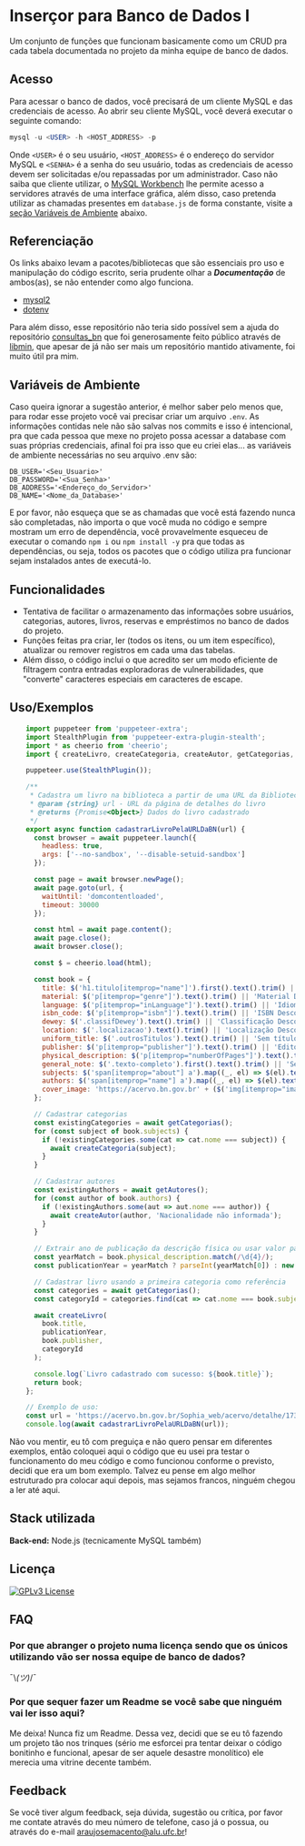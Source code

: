 
# Inserçor para Banco de Dados I

Um conjunto de funções que funcionam basicamente como um CRUD pra cada tabela documentada no projeto da minha equipe de banco de dados.

## Acesso

Para acessar o banco de dados, você precisará de um cliente MySQL e das credenciais de acesso. Ao abrir seu cliente MySQL, você deverá executar o seguinte comando:

  ```sql
  mysql -u <USER> -h <HOST_ADDRESS> -p
  ```

Onde `<USER>` é o seu usuário, `<HOST_ADDRESS>` é o endereço do servidor MySQL e `<SENHA>` é a senha do seu usuário, todas as credenciais de acesso devem ser solicitadas e/ou repassadas por um administrador. Caso não saiba que cliente utilizar, o [MySQL Workbench](https://www.mysql.com/products/workbench/) lhe permite acesso a servidores através de uma interface gráfica, além disso, caso pretenda utilizar as chamadas presentes em `database.js` de forma constante, visite a [seção Variáveis de Ambiente](#variáveis-de-ambiente) abaixo.

## Referenciação

Os links abaixo levam a pacotes/bibliotecas que são essenciais pro uso e manipulação do código escrito, seria prudente olhar a ***Documentação*** de ambos(as), se não entender como algo funciona.

- [mysql2](https://www.npmjs.com/package/mysql2)
- [dotenv](https://www.npmjs.com/package/dotenv)
  
Para além disso, esse repositório não teria sido possível sem a ajuda do repositório [consultas_bn](https://github.com/libmin/consultas_bn) que foi generosamente feito público através de [libmin](https://github.com/libmin), que apesar de já não ser mais um repositório mantido ativamente, foi muito útil pra mim.

## Variáveis de Ambiente

Caso queira ignorar a sugestão anterior, é melhor saber pelo menos que, para rodar esse projeto você vai precisar criar um arquivo `.env`. As informações contidas nele não são salvas nos commits e isso é intencional, pra que cada pessoa que mexe no projeto possa acessar a database com suas próprias credenciais, afinal foi pra isso que eu criei elas... as variáveis de ambiente necessárias no seu arquivo .env são:

```nodejs
DB_USER='<Seu_Usuario>'
DB_PASSWORD='<Sua_Senha>'
DB_ADDRESS='<Endereço_do_Servidor>'
DB_NAME='<Nome_da_Database>'
```

E por favor, não esqueça que se as chamadas que você está fazendo nunca são completadas, não importa o que você muda no código e sempre mostram um erro de dependência, você provavelmente esqueceu de executar o comando `npm i` ou `npm install -y` pra que todas as dependências, ou seja, todos os pacotes que o código utiliza pra funcionar sejam instalados antes de executá-lo.

## Funcionalidades

- Tentativa de facilitar o armazenamento das informações sobre usuários, categorias, autores, livros, reservas e empréstimos no banco de dados do projeto.
- Funções feitas pra criar, ler (todos os itens, ou um item específico), atualizar ou remover registros em cada uma das tabelas.
- Além disso, o código inclui o que acredito ser um modo eficiente de filtragem contra entradas exploradoras de vulnerabilidades, que "converte" caracteres especiais em caracteres de escape.

## Uso/Exemplos

```javascript
    import puppeteer from 'puppeteer-extra';
    import StealthPlugin from 'puppeteer-extra-plugin-stealth';
    import * as cheerio from 'cheerio';
    import { createLivro, createCategoria, createAutor, getCategorias, getAutores } from './database.min.js';

    puppeteer.use(StealthPlugin());

    /**
     * Cadastra um livro na biblioteca a partir de uma URL da Biblioteca Nacional
     * @param {string} url - URL da página de detalhes do livro
     * @returns {Promise<Object>} Dados do livro cadastrado
     */
    export async function cadastrarLivroPelaURLDaBN(url) {
      const browser = await puppeteer.launch({
        headless: true,
        args: ['--no-sandbox', '--disable-setuid-sandbox']
      });

      const page = await browser.newPage();
      await page.goto(url, {
        waitUntil: 'domcontentloaded',
        timeout: 30000
      });

      const html = await page.content();
      await page.close();
      await browser.close();

      const $ = cheerio.load(html);

      const book = {
        title: $('h1.titulo[itemprop="name"]').first().text().trim() || 'Título Desconhecido',
        material: $('p[itemprop="genre"]').text().trim() || 'Material Desconhecido',
        language: $('p[itemprop="inLanguage"]').text().trim() || 'Idioma Desconhecido',
        isbn_code: $('p[itemprop="isbn"]').text().trim() || 'ISBN Desconhecido',
        dewey: $('.classifDewey').text().trim() || 'Classificação Desconhecida',
        location: $('.localizacao').text().trim() || 'Localização Desconhecida',
        uniform_title: $('.outrosTitulos').text().trim() || 'Sem título uniforme',
        publisher: $('p[itemprop="publisher"]').text().trim() || 'Editora Desconhecida',
        physical_description: $('p[itemprop="numberOfPages"]').text().trim() || 'Descrição física indisponível',
        general_note: $('.texto-completo').first().text().trim() || 'Sem notas',
        subjects: $('span[itemprop="about"] a').map((_, el) => $(el).text().trim()).get() || ['Assunto não classificado'],
        authors: $('span[itemprop="name"] a').map((_, el) => $(el).text().trim()).get() || ['Autor Desconhecido'],
        cover_image: 'https://acervo.bn.gov.br' + ($('img[itemprop="image"]').attr('src') || '/imagem-indisponivel.jpg')
      };

      // Cadastrar categorias
      const existingCategories = await getCategorias();
      for (const subject of book.subjects) {
        if (!existingCategories.some(cat => cat.nome === subject)) {
          await createCategoria(subject);
        }
      }

      // Cadastrar autores
      const existingAuthors = await getAutores();
      for (const author of book.authors) {
        if (!existingAuthors.some(aut => aut.nome === author)) {
          await createAutor(author, 'Nacionalidade não informada');
        }
      }

      // Extrair ano de publicação da descrição física ou usar valor padrão
      const yearMatch = book.physical_description.match(/\d{4}/);
      const publicationYear = yearMatch ? parseInt(yearMatch[0]) : new Date().getFullYear();

      // Cadastrar livro usando a primeira categoria como referência
      const categories = await getCategorias();
      const categoryId = categories.find(cat => cat.nome === book.subjects[0])?.categoria_id || 1;

      await createLivro(
        book.title,
        publicationYear,
        book.publisher,
        categoryId
      );

      console.log(`Livro cadastrado com sucesso: ${book.title}`);
      return book;
    };

    // Exemplo de uso:
    const url = 'https://acervo.bn.gov.br/Sophia_web/acervo/detalhe/1739805';
    console.log(await cadastrarLivroPelaURLDaBN(url));
```

Não vou mentir, eu tô com preguiça e não quero pensar em diferentes exemplos, então coloquei aqui o código que eu usei pra testar o funcionamento do meu código e como funcionou conforme o previsto, decidi que era um bom exemplo. Talvez eu pense em algo melhor estruturado pra colocar aqui depois, mas sejamos francos, ninguém chegou a ler até aqui.

## Stack utilizada

**Back-end:** Node.js (tecnicamente MySQL também)

## Licença

[![GPLv3 License](https://img.shields.io/badge/License-GPL%20v3-yellow.svg)](https://www.gnu.org/licenses/gpl-3.0.en.html)

## FAQ

### Por que abranger o projeto numa licença sendo que os únicos utilizando vão ser nossa equipe de banco de dados?

¯\\*(ツ)*/¯

### Por que sequer fazer um Readme se você sabe que ninguém vai ler isso aqui?

Me deixa! Nunca fiz um Readme. Dessa vez, decidi que se eu tô fazendo um projeto tão nos trinques (sério me esforcei pra tentar deixar o código bonitinho e funcional, apesar de ser aquele desastre monolítico) ele merecia uma vitrine decente também.

## Feedback

Se você tiver algum feedback, seja dúvida, sugestão ou crítica, por favor me contate através do meu número de telefone, caso já o possua, ou através do e-mail <araujosemacento@alu.ufc.br>!
